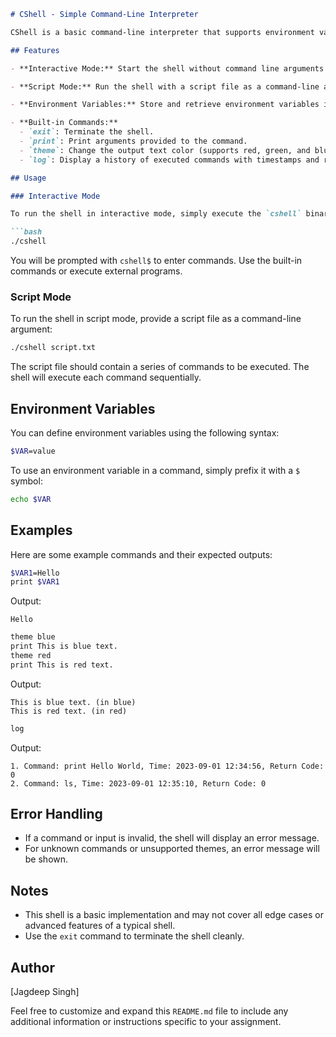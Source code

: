 

```markdown
# CShell - Simple Command-Line Interpreter

CShell is a basic command-line interpreter that supports environment variables, built-in commands, and execution of external programs.

## Features

- **Interactive Mode:** Start the shell without command line arguments to enter interactive mode. In this mode, you can execute commands and use built-in functions.

- **Script Mode:** Run the shell with a script file as a command-line argument to execute a series of commands from the script.

- **Environment Variables:** Store and retrieve environment variables in the form of `$VAR=value`. These variables can be used within commands.

- **Built-in Commands:**
  - `exit`: Terminate the shell.
  - `print`: Print arguments provided to the command.
  - `theme`: Change the output text color (supports red, green, and blue).
  - `log`: Display a history of executed commands with timestamps and return codes.

## Usage

### Interactive Mode

To run the shell in interactive mode, simply execute the `cshell` binary without any command-line arguments:

```bash
./cshell
```

You will be prompted with `cshell$` to enter commands. Use the built-in commands or execute external programs.

### Script Mode

To run the shell in script mode, provide a script file as a command-line argument:

```bash
./cshell script.txt
```

The script file should contain a series of commands to be executed. The shell will execute each command sequentially.

## Environment Variables

You can define environment variables using the following syntax:

```bash
$VAR=value
```

To use an environment variable in a command, simply prefix it with a `$` symbol:

```bash
echo $VAR
```

## Examples

Here are some example commands and their expected outputs:

```bash
$VAR1=Hello
print $VAR1
```

Output:
```
Hello
```

```bash
theme blue
print This is blue text.
theme red
print This is red text.
```

Output:
```
This is blue text. (in blue)
This is red text. (in red)
```

```bash
log
```

Output:
```
1. Command: print Hello World, Time: 2023-09-01 12:34:56, Return Code: 0
2. Command: ls, Time: 2023-09-01 12:35:10, Return Code: 0
```

## Error Handling

- If a command or input is invalid, the shell will display an error message.
- For unknown commands or unsupported themes, an error message will be shown.

## Notes

- This shell is a basic implementation and may not cover all edge cases or advanced features of a typical shell.
- Use the `exit` command to terminate the shell cleanly.

## Author

[Jagdeep Singh]

Feel free to customize and expand this `README.md` file to include any additional information or instructions specific to your assignment.

